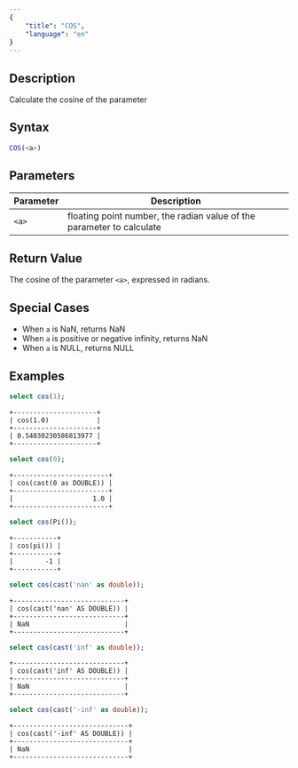 ```yaml
---
{
    "title": "COS",
    "language": "en"
}
---
```


## Description

Calculate the cosine of the parameter

## Syntax

```sql
COS(<a>)
```

## Parameters

| Parameter | Description |
| -- | -- |
| `<a>` | floating point number, the radian value of the parameter to calculate |

## Return Value

The cosine of the parameter `<a>`, expressed in radians.

## Special Cases
- When `a` is NaN, returns NaN
- When `a` is positive or negative infinity, returns NaN
- When `a` is NULL, returns NULL

## Examples

```sql
select cos(1);
```

```text
+---------------------+
| cos(1.0)            |
+---------------------+
| 0.54030230586813977 |
+---------------------+
```

```sql
select cos(0);
```

```text
+------------------------+
| cos(cast(0 as DOUBLE)) |
+------------------------+
|                    1.0 |
+------------------------+
```

```sql
select cos(Pi());
```

```text
+-----------+
| cos(pi()) |
+-----------+
|        -1 |
+-----------+
```

```sql
select cos(cast('nan' as double));
```

```text
+----------------------------+
| cos(cast('nan' AS DOUBLE)) |
+----------------------------+
| NaN                        |
+----------------------------+
```

```sql
select cos(cast('inf' as double));
```

```text
+----------------------------+
| cos(cast('inf' AS DOUBLE)) |
+----------------------------+
| NaN                        |
+----------------------------+
```

```sql
select cos(cast('-inf' as double));
```

```text
+-----------------------------+
| cos(cast('-inf' AS DOUBLE)) |
+-----------------------------+
| NaN                         |
+-----------------------------+
```
